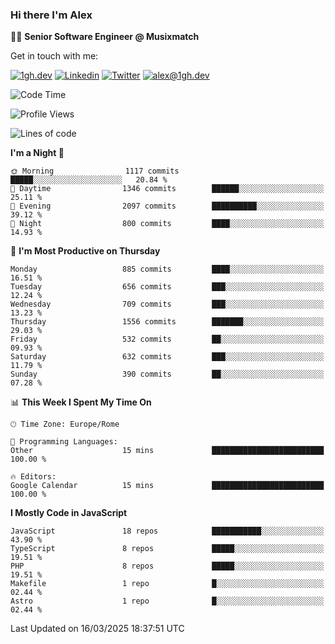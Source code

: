 ### Hi there I'm Alex

👨‍💻 __Senior Software Engineer @ Musixmatch__

Get in touch with me:

[![1gh.dev](https://img.shields.io/static/v1?label=1gh.dev&message=%20&color=red&logo=&style=flat-square&logoColor=white)](https://www.1gh.dev/)
[![Linkedin](https://img.shields.io/static/v1?label=Linkedin&message=%20&color=blue&logo=Linkedin&style=flat-square&logoColor=white)](https://linkedin.com/in/alexghirelli)
[![Twitter](https://img.shields.io/static/v1?label=Twitter&message=%20&color=blue&logo=Twitter&style=flat-square&logoColor=white)](https://twitter.com/alexGhirelli)
[![alex@1gh.dev](https://img.shields.io/static/v1?label=alex@1gh.dev&message=%20&color=red&logo=gmail&style=flat-square&logoColor=white)](mailto:alex@1gh.dev)

<!--START_SECTION:waka-->
![Code Time](http://img.shields.io/badge/Code%20Time-8%2C293%20hrs%2016%20mins-blue)

![Profile Views](http://img.shields.io/badge/Profile%20Views-0-blue)

![Lines of code](https://img.shields.io/badge/From%20Hello%20World%20I%27ve%20Written-19.8%20million%20lines%20of%20code-blue)

**I'm a Night 🦉** 

```text
🌞 Morning                1117 commits        █████░░░░░░░░░░░░░░░░░░░░   20.84 % 
🌆 Daytime                1346 commits        ██████░░░░░░░░░░░░░░░░░░░   25.11 % 
🌃 Evening                2097 commits        ██████████░░░░░░░░░░░░░░░   39.12 % 
🌙 Night                  800 commits         ████░░░░░░░░░░░░░░░░░░░░░   14.93 % 
```
📅 **I'm Most Productive on Thursday** 

```text
Monday                   885 commits         ████░░░░░░░░░░░░░░░░░░░░░   16.51 % 
Tuesday                  656 commits         ███░░░░░░░░░░░░░░░░░░░░░░   12.24 % 
Wednesday                709 commits         ███░░░░░░░░░░░░░░░░░░░░░░   13.23 % 
Thursday                 1556 commits        ███████░░░░░░░░░░░░░░░░░░   29.03 % 
Friday                   532 commits         ██░░░░░░░░░░░░░░░░░░░░░░░   09.93 % 
Saturday                 632 commits         ███░░░░░░░░░░░░░░░░░░░░░░   11.79 % 
Sunday                   390 commits         ██░░░░░░░░░░░░░░░░░░░░░░░   07.28 % 
```


📊 **This Week I Spent My Time On** 

```text
🕑︎ Time Zone: Europe/Rome

💬 Programming Languages: 
Other                    15 mins             █████████████████████████   100.00 % 

🔥 Editors: 
Google Calendar          15 mins             █████████████████████████   100.00 % 
```

**I Mostly Code in JavaScript** 

```text
JavaScript               18 repos            ███████████░░░░░░░░░░░░░░   43.90 % 
TypeScript               8 repos             █████░░░░░░░░░░░░░░░░░░░░   19.51 % 
PHP                      8 repos             █████░░░░░░░░░░░░░░░░░░░░   19.51 % 
Makefile                 1 repo              █░░░░░░░░░░░░░░░░░░░░░░░░   02.44 % 
Astro                    1 repo              █░░░░░░░░░░░░░░░░░░░░░░░░   02.44 % 
```




 Last Updated on 16/03/2025 18:37:51 UTC
<!--END_SECTION:waka-->
